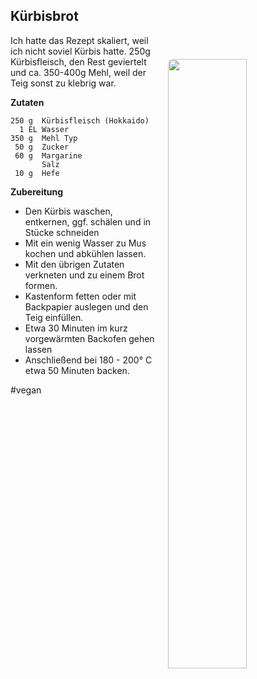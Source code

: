 Kürbisbrot
----------

<img align='right' style="margin:5ex 0 1ex 1em;border-radius:8px" width="50%" src="images/Kürbisbrot.jpg">

Ich hatte das Rezept skaliert, weil ich nicht soviel Kürbis hatte.
250g Kürbisfleisch, den Rest geviertelt und ca. 350-400g Mehl, weil der Teig sonst zu klebrig war.

**Zutaten**

```
250 g  Kürbisfleisch (Hokkaido)
  1 EL Wasser
350 g  Mehl Typ
 50 g  Zucker
 60 g  Margarine
       Salz
 10 g  Hefe
```

**Zubereitung**

 - Den Kürbis waschen, entkernen, ggf. schälen und in Stücke schneiden
 - Mit ein wenig Wasser zu Mus kochen und abkühlen lassen.
 - Mit den übrigen Zutaten verkneten und zu einem Brot formen.
 - Kastenform fetten oder mit Backpapier auslegen und den Teig einfüllen.
 - Etwa 30 Minuten im kurz vorgewärmten Backofen gehen lassen
 - Anschließend bei 180 - 200° C etwa 50 Minuten backen.

#vegan
